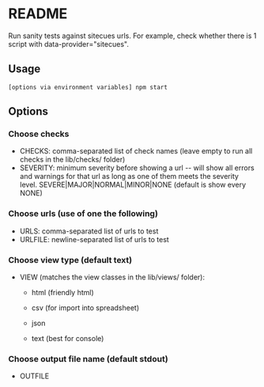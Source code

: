 # README #

Run sanity tests against sitecues urls. For example, check whether there is 1 script with data-provider="sitecues".

## Usage ##
```
[options via environment variables] npm start
```

## Options ##

### Choose checks ###
* CHECKS: comma-separated list of check names (leave empty to run all checks in the lib/checks/ folder)
* SEVERITY: minimum severity before showing a url -- will show all errors and warnings for that url as long as one of them meets the severity level.
  SEVERE|MAJOR|NORMAL|MINOR|NONE (default is show every NONE)

### Choose urls (use of one the following) ###
* URLS: comma-separated list of urls to test
* URLFILE: newline-separated list of urls to test

### Choose view type (default text) ###
* VIEW (matches the view classes in the lib/views/ folder):

    * html (friendly html)

    * csv (for import into spreadsheet)

    * json

    * text (best for console)

### Choose output file name (default stdout) ###
* OUTFILE